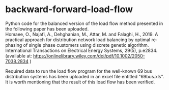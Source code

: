 # backward-forward-load-flow
Python code for the balanced version of the load flow method presented in the following paper has been uploaded.   
Homaee, O., Najafi, A., Dehghanian, M., Attar, M. and Falaghi, H., 2019. A practical approach for distribution network load balancing by optimal re‐phasing of single phase customers using discrete genetic algorithm. International Transactions on Electrical Energy Systems, 29(5), p.e2834. (available at: https://onlinelibrary.wiley.com/doi/pdf/10.1002/2050-7038.2834 )

Required data to run the load flow program for the well-known 69 bus distribution systems has been uploaded in an excel file entitled "69bus.xls". 
It is worth mentioning that the result of this load flow has been verified.
